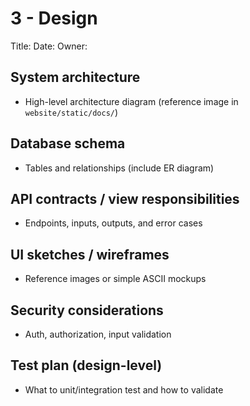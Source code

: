 # 3 - Design

Title: 
Date: 
Owner: 

## System architecture
- High-level architecture diagram (reference image in `website/static/docs/`)

## Database schema
- Tables and relationships (include ER diagram)

## API contracts / view responsibilities
- Endpoints, inputs, outputs, and error cases

## UI sketches / wireframes
- Reference images or simple ASCII mockups

## Security considerations
- Auth, authorization, input validation

## Test plan (design-level)
- What to unit/integration test and how to validate

